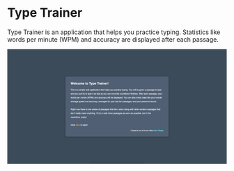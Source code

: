 # Type Trainer

Type Trainer is an application that helps you practice typing. Statistics like words per minute (WPM) and accuracy are displayed after each passage.

![Welcome](./screenshots/welcome.png)
